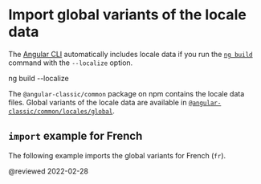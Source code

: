 # Import global variants of the locale data

The [Angular CLI][AioCliMain] automatically includes locale data if you run the [`ng build`][AioCliBuild] command with the `--localize` option.

<!--todo: replace with code-example -->

<code-example format="shell" language="shell">

ng build --localize

</code-example>

The `@angular-classic/common` package on npm contains the locale data files.
Global variants of the locale data are available in [`@angular-classic/common/locales/global`][UnpkgBrowseAngularCommonLocalesGlobal].

## `import` example for French

The following example imports the global variants for French \(`fr`\).

<code-example header="src/app/app.module.ts" path="i18n/doc-files/app.module.ts" region="global-locale"></code-example>

<!-- links -->

[AioCliMain]: cli "CLI Overview and Command Reference | Angular"
[AioCliBuild]: cli/build "ng build | CLI | Angular"

<!-- external links -->

[UnpkgBrowseAngularCommonLocalesGlobal]: https://unpkg.com/browse/@angular-classic/common/locales/global "@angular-classic/common/locales/global | Unpkg"

<!-- end links -->

@reviewed 2022-02-28
